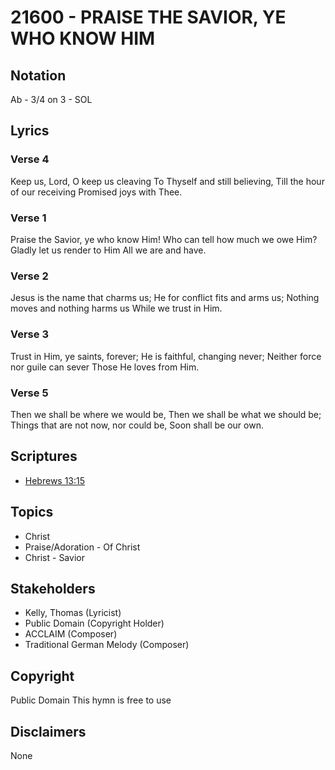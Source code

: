# 21600 - PRAISE THE SAVIOR, YE WHO KNOW HIM

## Notation

Ab - 3/4 on 3 - SOL

## Lyrics

### Verse 4

Keep us, Lord, O keep us cleaving To Thyself and still believing, Till the hour of our receiving Promised joys with Thee.



### Verse 1

Praise the Savior, ye who know Him! Who can tell how much we owe Him? Gladly let us render to Him All we are and have.



### Verse 2

Jesus is the name that charms us; He for conflict fits and arms us; Nothing moves and nothing harms us While we trust in Him.


### Verse 3

Trust in Him, ye saints, forever; He is faithful, changing never; Neither force nor guile can sever Those He loves from Him.



### Verse 5

Then we shall be where we would be, Then we shall be what we should be; Things that are not now, nor could be, Soon shall be our own.


## Scriptures

- [Hebrews 13:15](https://www.biblegateway.com/passage/?search=Hebrews%2013%3A15)

## Topics

- Christ
- Praise/Adoration - Of Christ
- Christ - Savior

## Stakeholders

- Kelly, Thomas (Lyricist)
- Public Domain (Copyright Holder)
- ACCLAIM (Composer)
- Traditional German Melody (Composer)

## Copyright

Public Domain
This hymn is free to use

## Disclaimers

None

